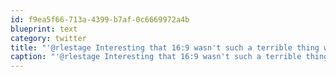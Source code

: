 ```yaml
---
id: f9ea5f66-713a-4399-b7af-0c6669972a4b
blueprint: text
category: twitter
title: "'@rlestage Interesting that 16:9 wasn't such a terrible thing when it was announced for the iPhone5 last month"
caption: "'@rlestage Interesting that 16:9 wasn't such a terrible thing when it was announced for the iPhone5 last month"
---
```

